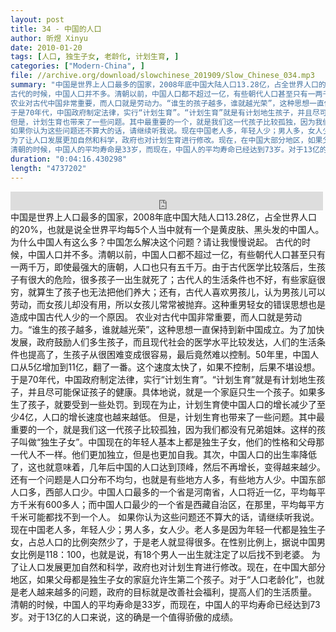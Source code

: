 ```yaml
---
layout: post
title: 34 - 中国的人口
author: 昕煜 Xinyu
date: 2010-01-20
tags: [人口, 独生子女, 老龄化, 计划生育, ]
categories: ["Modern-China", ]
file: //archive.org/download/slowchinese_201909/Slow_Chinese_034.mp3
summary: "中国是世界上人口最多的国家，2008年底中国大陆人口13.28亿，占全世界人口的20%，也就是说全世界平均每5个人当中就有一个是黄皮肤、黑头发的中国人。为什么中国人有这么多？中国怎么解决这个问题？请让我慢慢说起。  
古代的时候，中国人口并不多。清朝以前，中国人口都不超过一亿，有些朝代人口甚至只有一两千万，即使最强大的唐朝，人口也只有五千万。由于古代医学比较落后，生孩子有很大的危险，很多孩子一出生就死了；古代人的生活条件也不好，有些家庭很穷，就算生了孩子也无法把他们养大；还有，古代人喜欢男孩儿，认为男孩儿可以劳动，而女孩儿却没有用，所以女孩儿常常被抛弃。这种重男轻女的错误思想也是造成中国古代人少的一个原因。  
农业对古代中国非常重要，而人口就是劳动力。“谁生的孩子越多，谁就越光荣”，这种思想一直保持到新中国成立。为了加快发展，政府鼓励人们多生孩子，而且现代社会的医学水平比较发达，人们的生活条件也提高了，生孩子从很困难变成很容易，最后竟然难以控制。50年里，中国人口从5亿增加到11亿，翻了一番。这个速度太快了，如果不控制，后果不堪设想。  
于是70年代，中国政府制定法律，实行“计划生育”。“计划生育”就是有计划地生孩子，并且尽可能保证孩子的健康。具体地说，就是一个家庭只生一个孩子。如果多生了孩子，就要受到一些处罚。到现在为止，计划生育使中国人口的增长减少了至少4亿，人口的增长速度也越来越低。  
但是，计划生育也带来了一些问题。其中最重要的一个，就是我们这一代孩子比较孤独，因为我们都没有兄弟姐妹。这样的孩子叫做“独生子女”。中国现在的年轻人基本上都是独生子女，他们的性格和父母那一代人不一样。他们更加独立，但是也更加自我。其次，中国人口的出生率降低了，这也就意味着，几年后中国的人口达到顶峰，然后不再增长，变得越来越少。还有一个问题是人口分布不均匀，也就是有些地方人多，有些地方人少。中国东部人口多，西部人口少。中国人口最多的一个省是河南省，人口将近一亿，平均每平方千米有600多人；而中国人口最少的一个省是西藏自治区，在那里，平均每平方千米可能都找不到一个人。  
如果你认为这些问题还不算大的话，请继续听我说。现在中国老人多，年轻人少；男人多，女人少。老人多是因为年轻一代都是独生子女，占总人口的比例突然少了，于是老人就显得很多。在性别比例上，据说中国男女比例是118：100，也就是说，有18个男人一出生就注定了以后找不到老婆。  
为了让人口发展更加自然和科学，政府也对计划生育进行修改。现在，在中国大部分地区，如果父母都是独生子女的家庭允许生第二个孩子。对于“人口老龄化”，也就是老人越来越多的问题，政府的目标就是改善社会福利，提高人们的生活质量。  
清朝的时候，中国人的平均寿命是33岁，而现在，中国人的平均寿命已经达到73岁。对于13亿的人口来说，这的确是一个值得骄傲的成绩。"
duration: "0:04:16.430298"
length: "4737202"
---
```


<iframe src="https://archive.org/embed/slowchinese_201909/Slow_Chinese_034.mp3" width="500" height="30" frameborder="0" webkitallowfullscreen="true" mozallowfullscreen="true" allowfullscreen></iframe>
中国是世界上人口最多的国家，2008年底中国大陆人口13.28亿，占全世界人口的20%，也就是说全世界平均每5个人当中就有一个是黄皮肤、黑头发的中国人。为什么中国人有这么多？中国怎么解决这个问题？请让我慢慢说起。  
古代的时候，中国人口并不多。清朝以前，中国人口都不超过一亿，有些朝代人口甚至只有一两千万，即使最强大的唐朝，人口也只有五千万。由于古代医学比较落后，生孩子有很大的危险，很多孩子一出生就死了；古代人的生活条件也不好，有些家庭很穷，就算生了孩子也无法把他们养大；还有，古代人喜欢男孩儿，认为男孩儿可以劳动，而女孩儿却没有用，所以女孩儿常常被抛弃。这种重男轻女的错误思想也是造成中国古代人少的一个原因。  
农业对古代中国非常重要，而人口就是劳动力。“谁生的孩子越多，谁就越光荣”，这种思想一直保持到新中国成立。为了加快发展，政府鼓励人们多生孩子，而且现代社会的医学水平比较发达，人们的生活条件也提高了，生孩子从很困难变成很容易，最后竟然难以控制。50年里，中国人口从5亿增加到11亿，翻了一番。这个速度太快了，如果不控制，后果不堪设想。  
于是70年代，中国政府制定法律，实行“计划生育”。“计划生育”就是有计划地生孩子，并且尽可能保证孩子的健康。具体地说，就是一个家庭只生一个孩子。如果多生了孩子，就要受到一些处罚。到现在为止，计划生育使中国人口的增长减少了至少4亿，人口的增长速度也越来越低。  
但是，计划生育也带来了一些问题。其中最重要的一个，就是我们这一代孩子比较孤独，因为我们都没有兄弟姐妹。这样的孩子叫做“独生子女”。中国现在的年轻人基本上都是独生子女，他们的性格和父母那一代人不一样。他们更加独立，但是也更加自我。其次，中国人口的出生率降低了，这也就意味着，几年后中国的人口达到顶峰，然后不再增长，变得越来越少。还有一个问题是人口分布不均匀，也就是有些地方人多，有些地方人少。中国东部人口多，西部人口少。中国人口最多的一个省是河南省，人口将近一亿，平均每平方千米有600多人；而中国人口最少的一个省是西藏自治区，在那里，平均每平方千米可能都找不到一个人。  
如果你认为这些问题还不算大的话，请继续听我说。现在中国老人多，年轻人少；男人多，女人少。老人多是因为年轻一代都是独生子女，占总人口的比例突然少了，于是老人就显得很多。在性别比例上，据说中国男女比例是118：100，也就是说，有18个男人一出生就注定了以后找不到老婆。  
为了让人口发展更加自然和科学，政府也对计划生育进行修改。现在，在中国大部分地区，如果父母都是独生子女的家庭允许生第二个孩子。对于“人口老龄化”，也就是老人越来越多的问题，政府的目标就是改善社会福利，提高人们的生活质量。  
清朝的时候，中国人的平均寿命是33岁，而现在，中国人的平均寿命已经达到73岁。对于13亿的人口来说，这的确是一个值得骄傲的成绩。